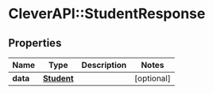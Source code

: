 # CleverAPI::StudentResponse

## Properties
Name | Type | Description | Notes
------------ | ------------- | ------------- | -------------
**data** | [**Student**](Student.md) |  | [optional] 



